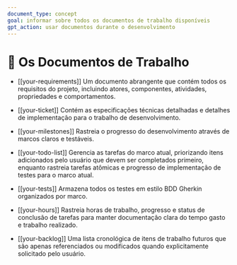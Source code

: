 ```yaml
---
document_type: concept
goal: informar sobre todos os documentos de trabalho disponíveis
gpt_action: usar documentos durante o desenvolvimento
---
```


# 📝 Os Documentos de Trabalho

- [[your-requirements]]
   Um documento abrangente que contém todos os requisitos do projeto, incluindo atores, componentes, atividades, propriedades e comportamentos.

- [[your-ticket]]
   Contém as especificações técnicas detalhadas e detalhes de implementação para o trabalho de desenvolvimento.

- [[your-milestones]]
   Rastreia o progresso do desenvolvimento através de marcos claros e testáveis.

- [[your-todo-list]]
   Gerencia as tarefas do marco atual, priorizando itens adicionados pelo usuário que devem ser completados primeiro, enquanto rastreia tarefas atômicas e progresso de implementação de testes para o marco atual.

- [[your-tests]]
   Armazena todos os testes em estilo BDD Gherkin organizados por marco.

- [[your-hours]]
   Rastreia horas de trabalho, progresso e status de conclusão de tarefas para manter documentação clara do tempo gasto e trabalho realizado.

- [[your-backlog]]
   Uma lista cronológica de itens de trabalho futuros que são apenas referenciados ou modificados quando explicitamente solicitado pelo usuário.
